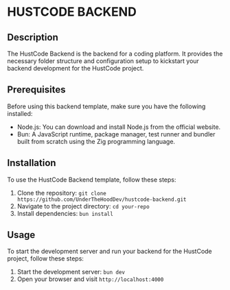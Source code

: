 # HUSTCODE BACKEND

## Description

The HustCode Backend is the backend for a coding platform. It provides the necessary folder structure and configuration setup to kickstart your backend development for the HustCode project.

## Prerequisites

Before using this backend template, make sure you have the following installed:

- Node.js: You can download and install Node.js from the official website.
- Bun: A JavaScript runtime, package manager, test runner and bundler built from scratch using the Zig programming language.

## Installation

To use the HustCode Backend template, follow these steps:

1. Clone the repository: `git clone https://github.com/UnderTheHoodDev/hustcode-backend.git`
2. Navigate to the project directory: `cd your-repo`
3. Install dependencies: `bun install`

## Usage

To start the development server and run your backend for the HustCode project, follow these steps:

1. Start the development server: `bun dev`
2. Open your browser and visit `http://localhost:4000`
